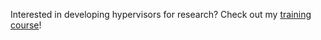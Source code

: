 Interested in developing hypervisors for research? Check out my [training course](https://tandasat.github.io/)!
